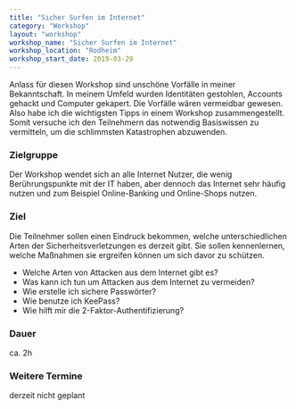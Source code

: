 ```yaml
---
title: "Sicher Surfen im Internet"
category: "Workshop"
layout: "workshop"
workshop_name: "Sicher Surfen im Internet"
workshop_location: "Rodheim"
workshop_start_date: 2019-03-29
---
```


Anlass für diesen Workshop sind unschöne Vorfälle in meiner Bekanntschaft. In meinem Umfeld wurden Identitäten gestohlen, Accounts gehackt und Computer gekapert. Die Vorfälle wären vermeidbar gewesen. Also habe ich die wichtigsten Tipps in einem Workshop zusammengestellt. Somit versuche ich den Teilnehmern das notwendig Basiswissen zu vermitteln, um die schlimmsten Katastrophen abzuwenden.


### Zielgruppe

Der Workshop wendet sich an alle Internet Nutzer, die wenig Berührungspunkte mit der IT haben, aber dennoch das Internet sehr häufig nutzen und zum Beispiel Online-Banking und Online-Shops nutzen.


### Ziel

Die Teilnehmer sollen einen Eindruck bekommen, welche unterschiedlichen Arten der Sicherheitsverletzungen es derzeit gibt. Sie sollen kennenlernen, welche Maßnahmen sie ergreifen können um sich davor zu schützen.
- Welche Arten von Attacken aus dem Internet gibt es?
- Was kann ich tun um Attacken aus dem Internet zu vermeiden?
- Wie erstelle ich sichere Passwörter?
- Wie benutze ich KeePass?
- Wie hilft mir die 2-Faktor-Authentifizierung?


### Dauer

ca. 2h


### Weitere Termine

derzeit nicht geplant
